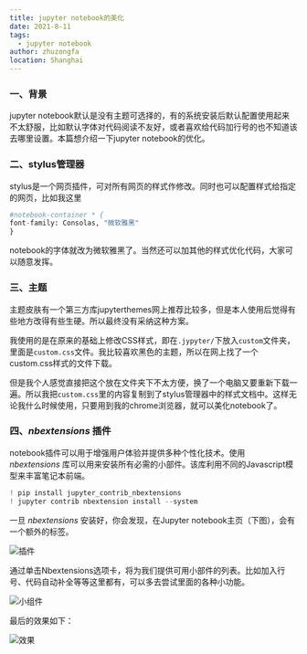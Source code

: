 ```yaml
---
title: jupyter notebook的美化
date: 2021-8-11
tags: 
  - jupyter notebook
author: zhuzongfa
location: Shanghai 
---
```



### 一、背景

jupyter notebook默认是没有主题可选择的，有的系统安装后默认配置使用起来不太舒服，比如默认字体对代码阅读不友好，或者喜欢给代码加行号的也不知道该去哪里设置。本篇想介绍一下jupyter notebook的优化。



### 二、stylus管理器

stylus是一个网页插件，可对所有网页的样式作修改。同时也可以配置样式给指定的网页，比如我这里

```python
#notebook-container * {
font-family: Consolas, "微软雅黑"
}
```

notebook的字体就改为微软雅黑了。当然还可以加其他的样式优化代码，大家可以随意发挥。



### 三、主题

主题皮肤有一个第三方库jupyterthemes网上推荐比较多，但是本人使用后觉得有些地方改得有些生硬。所以最终没有采纳这种方案。

我使用的是在原来的基础上修改CSS样式，即在`.jypyter/`下放入`custom`文件夹，里面是`custom.css`文件。我比较喜欢黑色的主题，所以在网上找了一个custom.css样式的文件下载。

但是我个人感觉直接把这个放在文件夹下不太方便，换了一个电脑又要重新下载一遍。所以我把`custom.css`里的内容复制到了stylus管理器中的样式文档中。这样无论我什么时候使用，只要用到我的chrome浏览器，就可以美化notebook了。



### 四、*nbextensions* 插件

notebook插件可以用于增强用户体验并提供多种个性化技术。使用 *nbextensions* 库可以用来安装所有必需的小部件。该库利用不同的Javascript模型来丰富笔记本前端。

```python
! pip install jupyter_contrib_nbextensions
! jupyter contrib nbextension install --system
```

一旦 *nbextensions* 安装好，你会发现，在Jupyter notebook主页（下图），会有一个额外的标签。

![插件](https://i.loli.net/2021/08/11/WgZTm3iwVbQcOfB.png "插件")

通过单击Nbextensions选项卡，将为我们提供可用小部件的列表。比如加入行号、代码自动补全等等这里都有，可以多去尝试里面的各种小功能。

![小组件](https://i.loli.net/2021/08/11/NXEivabekgT19Bw.png "插件")

最后的效果如下：

![效果](https://i.loli.net/2021/08/11/rOkjIyezwS3ZHbl.png "dark效果")

